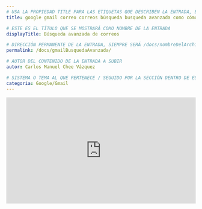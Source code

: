 ```yaml
---
# USA LA PROPIEDAD TITLE PARA LAS ETIQUETAS QUE DESCRIBEN LA ENTRADA, ÉSTAS SERÁ USADO EN LA BÚSQUEDA
title: google gmail correo correos búsqueda busqueda avanzada como cómo busco buscar

# ESTE ES EL TÍTULO QUE SE MOSTRARÁ COMO NOMBRE DE LA ENTRADA
displayTitle: Búsqueda avanzada de correos

# DIRECCIÓN PERMANENTE DE LA ENTRADA, SIEMPRE SERÁ /docs/nombreDelArchivo/
permalink: /docs/gmailBusquedaAvanzada/

# AUTOR DEL CONTENIDO DE LA ENTRADA A SUBIR
autor: Carlos Manuel Chee Vázquez

# SISTEMA O TEMA AL QUE PERTENECE / SEGUIDO POR LA SECCIÓN DENTRO DE ESE SISTEMA O TEMA
categoria: Google/Gmail
---
```

<style>.embedtool {position: relative;height: 0;padding-top: 56%;overflow: hidden;max-width: 100%;} .embedtool iframe, .embedtool object, .embedtool embed { position: absolute; top: 0; left: 0; width: 100%; height: 100%; } .embedtool .fluid-vids {position: initial !important}</style><div class="embedtool"><iframe src="https://www.youtube.com/embed/4r_SLPJDCr8" frameborder="0" allowfullscreen></iframe></div>
